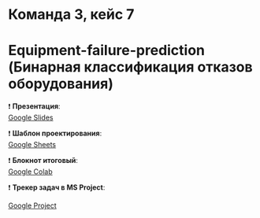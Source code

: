 # Команда 3, кейс 7
# Equipment-failure-prediction (Бинарная классификация отказов оборудования)

❗ **Презентация**:  
[Google Slides](https://docs.google.com/presentation/d/1F-m_B1XpdfJm60Ijh2q4HZhtK_5xn5IE4_0QgPyN1Sg/edit?slide=id.p12#slide=id.p12)

❗ **Шаблон проектирования**:  
[Google Sheets](https://docs.google.com/spreadsheets/d/18_7PYMbSja9YzT3xkNgEYntiusRUO3_Y/edit?gid=1218847187#gid=1218847187)

❗ **Блокнот итоговый**:  
[Google Colab](https://colab.research.google.com/drive/17LtRyEZ_s-Q5FfGct9SXaYgleX8BC1_V?usp=sharing)

❗ **Трекер задач в MS Project**:  

[Google Project](https://drive.google.com/file/d/1A2jLzYq_t3kCFWVOGESHZVF0HgC6YXmN/view?usp=sharing)
